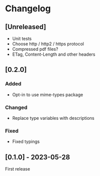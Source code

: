 # Changelog

## [Unreleased]

- Unit tests
- Choose http / http2 / https  protocol
- Compressed pdf files?
- ETag, Content-Length and other headers


## [0.2.0]

### Added
- Opt-in to use mime-types package

### Changed
- Replace type variables with descriptions

### Fixed
- Fixed typings


## [0.1.0] - 2023-05-28

First release
